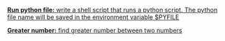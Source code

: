 
<u>**Run python file:**<u/> write a shell script that runs a python script.
The python file name will be saved in the environment variable $PYFILE

<u>**Greater number:**</u> find greater number between two numbers

